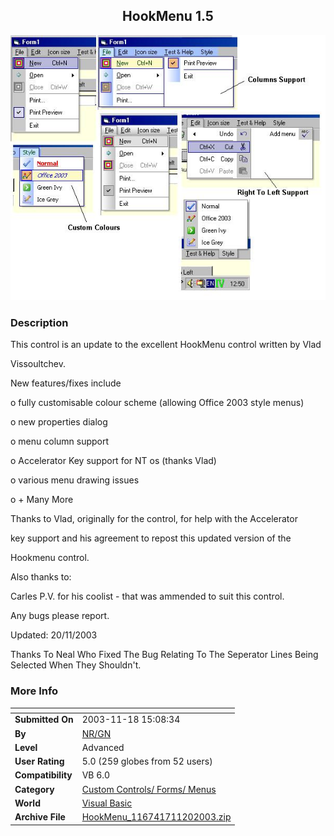 ﻿<div align="center">

## HookMenu 1\.5

<img src="PIC20031118759445921.jpg">
</div>

### Description

This control is an update to the excellent HookMenu control written by Vlad

Vissoultchev.

New features/fixes include

o fully customisable colour scheme (allowing Office 2003 style menus)

o new properties dialog

o menu column support

o Accelerator Key support for NT os (thanks Vlad)

o various menu drawing issues

o + Many More

Thanks to Vlad, originally for the control, for help with the Accelerator

key support and his agreement to repost this updated version of the

Hookmenu control.

Also thanks to:

Carles P.V. for his coolist - that was ammended to suit this control.

Any bugs please report.

Updated: 20/11/2003

Thanks To Neal Who Fixed The Bug Relating To The Seperator Lines Being Selected When They Shouldn't.
 
### More Info
 


<span>             |<span>
---                |---
**Submitted On**   |2003-11-18 15:08:34
**By**             |[NR/GN](https://github.com/Planet-Source-Code/PSCIndex/blob/master/ByAuthor/nr-gn.md)
**Level**          |Advanced
**User Rating**    |5.0 (259 globes from 52 users)
**Compatibility**  |VB 6\.0
**Category**       |[Custom Controls/ Forms/  Menus](https://github.com/Planet-Source-Code/PSCIndex/blob/master/ByCategory/custom-controls-forms-menus__1-4.md)
**World**          |[Visual Basic](https://github.com/Planet-Source-Code/PSCIndex/blob/master/ByWorld/visual-basic.md)
**Archive File**   |[HookMenu\_116741711202003\.zip](https://github.com/Planet-Source-Code/nr-gn-hookmenu-1-5__1-49985/archive/master.zip)








